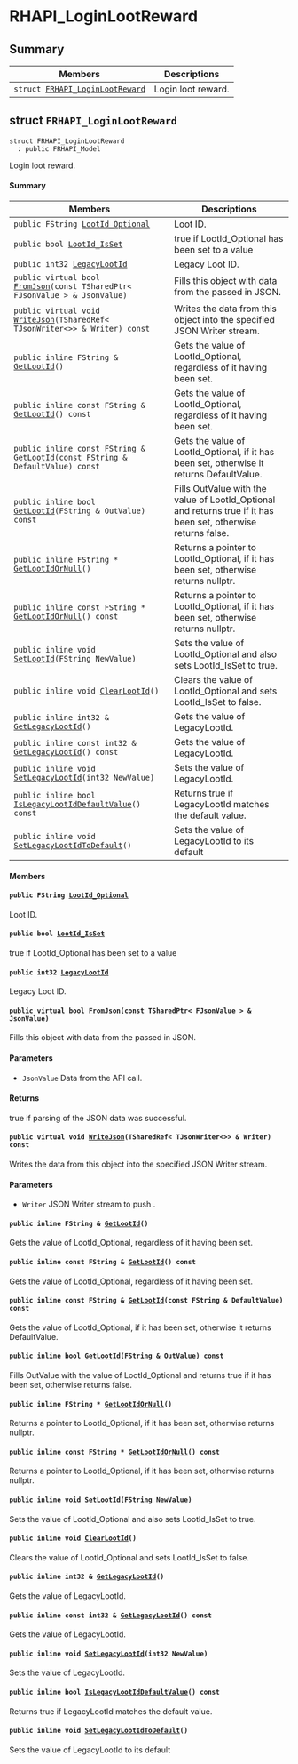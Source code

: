 # RHAPI_LoginLootReward <a id="group__RHAPI__LoginLootReward"></a>

## Summary

 Members                        | Descriptions                                
--------------------------------|---------------------------------------------
`struct `[`FRHAPI_LoginLootReward`](#structFRHAPI__LoginLootReward) | Login loot reward.

## struct `FRHAPI_LoginLootReward` <a id="structFRHAPI__LoginLootReward"></a>

```
struct FRHAPI_LoginLootReward
  : public FRHAPI_Model
```

Login loot reward.

#### Summary

 Members                        | Descriptions                                
--------------------------------|---------------------------------------------
`public FString `[`LootId_Optional`](#structFRHAPI__LoginLootReward_1a3c7355b5ae7afadb19fd186467d9b659) | Loot ID.
`public bool `[`LootId_IsSet`](#structFRHAPI__LoginLootReward_1a505db80f34984d397003439ac4ef9ea1) | true if LootId_Optional has been set to a value
`public int32 `[`LegacyLootId`](#structFRHAPI__LoginLootReward_1a7ab376e7657f818e5d5abf6d6558b23c) | Legacy Loot ID.
`public virtual bool `[`FromJson`](#structFRHAPI__LoginLootReward_1acf6772e1819ef8d6678e94e9272a488d)`(const TSharedPtr< FJsonValue > & JsonValue)` | Fills this object with data from the passed in JSON.
`public virtual void `[`WriteJson`](#structFRHAPI__LoginLootReward_1af3e59016910e6e47542c6ebd0e2ef028)`(TSharedRef< TJsonWriter<>> & Writer) const` | Writes the data from this object into the specified JSON Writer stream.
`public inline FString & `[`GetLootId`](#structFRHAPI__LoginLootReward_1a393aa7d31c39cd5b4a22ac94560ac52f)`()` | Gets the value of LootId_Optional, regardless of it having been set.
`public inline const FString & `[`GetLootId`](#structFRHAPI__LoginLootReward_1a53b7d6a8c4949adddd7f3287f82438dd)`() const` | Gets the value of LootId_Optional, regardless of it having been set.
`public inline const FString & `[`GetLootId`](#structFRHAPI__LoginLootReward_1aa0c901d4df484781f626338ebe88c46d)`(const FString & DefaultValue) const` | Gets the value of LootId_Optional, if it has been set, otherwise it returns DefaultValue.
`public inline bool `[`GetLootId`](#structFRHAPI__LoginLootReward_1ae54a4264625caecbbd21b37fc250de4b)`(FString & OutValue) const` | Fills OutValue with the value of LootId_Optional and returns true if it has been set, otherwise returns false.
`public inline FString * `[`GetLootIdOrNull`](#structFRHAPI__LoginLootReward_1ab4136af638ea92997191da0d5bf0ab35)`()` | Returns a pointer to LootId_Optional, if it has been set, otherwise returns nullptr.
`public inline const FString * `[`GetLootIdOrNull`](#structFRHAPI__LoginLootReward_1ac15b233b9f508b3e96d5991fa7bfa2d8)`() const` | Returns a pointer to LootId_Optional, if it has been set, otherwise returns nullptr.
`public inline void `[`SetLootId`](#structFRHAPI__LoginLootReward_1aeb8ccf9232c02ed2fd7e948ce389fc05)`(FString NewValue)` | Sets the value of LootId_Optional and also sets LootId_IsSet to true.
`public inline void `[`ClearLootId`](#structFRHAPI__LoginLootReward_1a599ca6fce01c2ff467e8f87d54826046)`()` | Clears the value of LootId_Optional and sets LootId_IsSet to false.
`public inline int32 & `[`GetLegacyLootId`](#structFRHAPI__LoginLootReward_1a23e679876c96adc266d53bbca0e80689)`()` | Gets the value of LegacyLootId.
`public inline const int32 & `[`GetLegacyLootId`](#structFRHAPI__LoginLootReward_1aaca54d418920f8ce674db0687045b798)`() const` | Gets the value of LegacyLootId.
`public inline void `[`SetLegacyLootId`](#structFRHAPI__LoginLootReward_1a09d4578a79ce66b7fd4b2f218614c252)`(int32 NewValue)` | Sets the value of LegacyLootId.
`public inline bool `[`IsLegacyLootIdDefaultValue`](#structFRHAPI__LoginLootReward_1a99d9388054b1d602c2ef9bcd3d622bc1)`() const` | Returns true if LegacyLootId matches the default value.
`public inline void `[`SetLegacyLootIdToDefault`](#structFRHAPI__LoginLootReward_1a40a3b736b38673701743f9da9423f553)`()` | Sets the value of LegacyLootId to its default

#### Members

#### `public FString `[`LootId_Optional`](#structFRHAPI__LoginLootReward_1a3c7355b5ae7afadb19fd186467d9b659) <a id="structFRHAPI__LoginLootReward_1a3c7355b5ae7afadb19fd186467d9b659"></a>

Loot ID.

#### `public bool `[`LootId_IsSet`](#structFRHAPI__LoginLootReward_1a505db80f34984d397003439ac4ef9ea1) <a id="structFRHAPI__LoginLootReward_1a505db80f34984d397003439ac4ef9ea1"></a>

true if LootId_Optional has been set to a value

#### `public int32 `[`LegacyLootId`](#structFRHAPI__LoginLootReward_1a7ab376e7657f818e5d5abf6d6558b23c) <a id="structFRHAPI__LoginLootReward_1a7ab376e7657f818e5d5abf6d6558b23c"></a>

Legacy Loot ID.

#### `public virtual bool `[`FromJson`](#structFRHAPI__LoginLootReward_1acf6772e1819ef8d6678e94e9272a488d)`(const TSharedPtr< FJsonValue > & JsonValue)` <a id="structFRHAPI__LoginLootReward_1acf6772e1819ef8d6678e94e9272a488d"></a>

Fills this object with data from the passed in JSON.

#### Parameters
* `JsonValue` Data from the API call.

#### Returns
true if parsing of the JSON data was successful.

#### `public virtual void `[`WriteJson`](#structFRHAPI__LoginLootReward_1af3e59016910e6e47542c6ebd0e2ef028)`(TSharedRef< TJsonWriter<>> & Writer) const` <a id="structFRHAPI__LoginLootReward_1af3e59016910e6e47542c6ebd0e2ef028"></a>

Writes the data from this object into the specified JSON Writer stream.

#### Parameters
* `Writer` JSON Writer stream to push .

#### `public inline FString & `[`GetLootId`](#structFRHAPI__LoginLootReward_1a393aa7d31c39cd5b4a22ac94560ac52f)`()` <a id="structFRHAPI__LoginLootReward_1a393aa7d31c39cd5b4a22ac94560ac52f"></a>

Gets the value of LootId_Optional, regardless of it having been set.

#### `public inline const FString & `[`GetLootId`](#structFRHAPI__LoginLootReward_1a53b7d6a8c4949adddd7f3287f82438dd)`() const` <a id="structFRHAPI__LoginLootReward_1a53b7d6a8c4949adddd7f3287f82438dd"></a>

Gets the value of LootId_Optional, regardless of it having been set.

#### `public inline const FString & `[`GetLootId`](#structFRHAPI__LoginLootReward_1aa0c901d4df484781f626338ebe88c46d)`(const FString & DefaultValue) const` <a id="structFRHAPI__LoginLootReward_1aa0c901d4df484781f626338ebe88c46d"></a>

Gets the value of LootId_Optional, if it has been set, otherwise it returns DefaultValue.

#### `public inline bool `[`GetLootId`](#structFRHAPI__LoginLootReward_1ae54a4264625caecbbd21b37fc250de4b)`(FString & OutValue) const` <a id="structFRHAPI__LoginLootReward_1ae54a4264625caecbbd21b37fc250de4b"></a>

Fills OutValue with the value of LootId_Optional and returns true if it has been set, otherwise returns false.

#### `public inline FString * `[`GetLootIdOrNull`](#structFRHAPI__LoginLootReward_1ab4136af638ea92997191da0d5bf0ab35)`()` <a id="structFRHAPI__LoginLootReward_1ab4136af638ea92997191da0d5bf0ab35"></a>

Returns a pointer to LootId_Optional, if it has been set, otherwise returns nullptr.

#### `public inline const FString * `[`GetLootIdOrNull`](#structFRHAPI__LoginLootReward_1ac15b233b9f508b3e96d5991fa7bfa2d8)`() const` <a id="structFRHAPI__LoginLootReward_1ac15b233b9f508b3e96d5991fa7bfa2d8"></a>

Returns a pointer to LootId_Optional, if it has been set, otherwise returns nullptr.

#### `public inline void `[`SetLootId`](#structFRHAPI__LoginLootReward_1aeb8ccf9232c02ed2fd7e948ce389fc05)`(FString NewValue)` <a id="structFRHAPI__LoginLootReward_1aeb8ccf9232c02ed2fd7e948ce389fc05"></a>

Sets the value of LootId_Optional and also sets LootId_IsSet to true.

#### `public inline void `[`ClearLootId`](#structFRHAPI__LoginLootReward_1a599ca6fce01c2ff467e8f87d54826046)`()` <a id="structFRHAPI__LoginLootReward_1a599ca6fce01c2ff467e8f87d54826046"></a>

Clears the value of LootId_Optional and sets LootId_IsSet to false.

#### `public inline int32 & `[`GetLegacyLootId`](#structFRHAPI__LoginLootReward_1a23e679876c96adc266d53bbca0e80689)`()` <a id="structFRHAPI__LoginLootReward_1a23e679876c96adc266d53bbca0e80689"></a>

Gets the value of LegacyLootId.

#### `public inline const int32 & `[`GetLegacyLootId`](#structFRHAPI__LoginLootReward_1aaca54d418920f8ce674db0687045b798)`() const` <a id="structFRHAPI__LoginLootReward_1aaca54d418920f8ce674db0687045b798"></a>

Gets the value of LegacyLootId.

#### `public inline void `[`SetLegacyLootId`](#structFRHAPI__LoginLootReward_1a09d4578a79ce66b7fd4b2f218614c252)`(int32 NewValue)` <a id="structFRHAPI__LoginLootReward_1a09d4578a79ce66b7fd4b2f218614c252"></a>

Sets the value of LegacyLootId.

#### `public inline bool `[`IsLegacyLootIdDefaultValue`](#structFRHAPI__LoginLootReward_1a99d9388054b1d602c2ef9bcd3d622bc1)`() const` <a id="structFRHAPI__LoginLootReward_1a99d9388054b1d602c2ef9bcd3d622bc1"></a>

Returns true if LegacyLootId matches the default value.

#### `public inline void `[`SetLegacyLootIdToDefault`](#structFRHAPI__LoginLootReward_1a40a3b736b38673701743f9da9423f553)`()` <a id="structFRHAPI__LoginLootReward_1a40a3b736b38673701743f9da9423f553"></a>

Sets the value of LegacyLootId to its default


